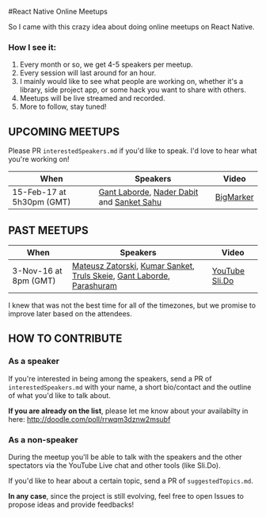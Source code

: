 #React Native Online Meetups

So I came with this crazy idea about doing online meetups on React Native.

### How I see it:

1. Every month or so, we get 4-5 speakers per meetup.
2. Every session will last around for an hour.
3. I mainly would like to see what people are working on, whether it's a library, side project app, or some hack you want to share with others.
4. Meetups will be live streamed and recorded.
5. More to follow, stay tuned!

## UPCOMING MEETUPS

Please PR `interestedSpeakers.md` if you'd like to speak. I'd love to hear what you're working on!


When | Speakers | Video
------------ | ------------- | -------------
15-Feb-17 at 5h30pm (GMT) | [Gant Laborde](https://twitter.com/GantLaborde), [Nader Dabit](https://twitter.com/dabit3) and [Sanket Sahu](https://twitter.com/sanketsahu) | [BigMarker](https://www.bigmarker.com/remote-meetup/React-Native-Remote-Meetup-1) 

## PAST MEETUPS

When | Speakers | Video
------------ | ------------- | -------------
3-Nov-16 at 8pm (GMT) | [Mateusz Zatorski](https://twitter.com/matzatorski), [Kumar Sanket](https://twitter.com/sanketsahu), [Truls Skeie](https://twitter.com/trulsskeie), [Gant Laborde](https://twitter.com/GantLaborde), [Parashuram](https://twitter.com/nparashuram) | [YouTube](https://www.youtube.com/watch?v=6dek2apWWZA) [Sli.Do](https://app.sli.do/event/tvv7eoe9/ask)

I knew that was not the best time for all of the timezones, but we promise to improve later based on the attendees.


## HOW TO CONTRIBUTE
### As a speaker
If you're interested in being among the speakers, send a PR of `interestedSpeakers.md` with your name, a short bio/contact and the outline of what you'd like to talk about.

**If you are already on the list**, please let me know about your availabilty in here: http://doodle.com/poll/rrwqm3dznw2msubf

### As a non-speaker
During the meetup you'll be able to talk with the speakers and the other spectators via the YouTube Live chat and other tools (like Sli.Do).

If you'd like to hear about a certain topic, send a PR of `suggestedTopics.md`.

**In any case**, since the project is still evolving, feel free to open Issues to propose ideas and provide feedbacks!
